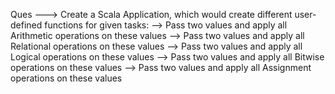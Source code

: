 Ques ---> Create a Scala Application, which would create different user-defined functions for given tasks:
--> Pass two values and apply all Arithmetic operations on these values
--> Pass two values and apply all Relational operations on these values
--> Pass two values and apply all Logical operations on these values
--> Pass two values and apply all Bitwise operations on these values
--> Pass two values and apply all Assignment operations on these values 

